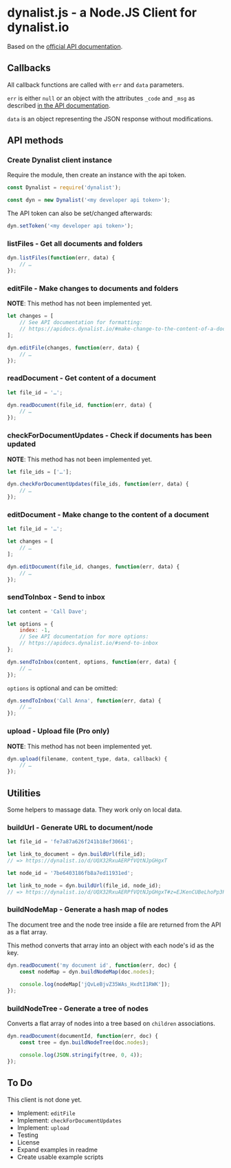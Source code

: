 # dynalist.js - a Node.JS Client for dynalist.io

Based on the [official API documentation](https://apidocs.dynalist.io/).

## Callbacks

All callback functions are called with `err` and `data` parameters.

`err` is either `null` or an object with the attributes `_code` and `_msg` as described [in the API documentation](https://apidocs.dynalist.io/#common-error-reference).

`data` is an object representing the JSON response without modifications.

## API methods

### Create Dynalist client instance

Require the module, then create an instance with the api token.

```js
const Dynalist = require('dynalist');

const dyn = new Dynalist('<my developer api token>');
```
    
The API token can also be set/changed afterwards:

```js
dyn.setToken('<my developer api token>');
```

### listFiles - Get all documents and folders

```js
dyn.listFiles(function(err, data) {
    // …
});
```

### editFile - Make changes to documents and folders

**NOTE**: This method has not been implemented yet.

```js
let changes = [
    // See API documentation for formatting:
    // https://apidocs.dynalist.io/#make-change-to-the-content-of-a-document
];

dyn.editFile(changes, function(err, data) {
    // …
});
```

### readDocument - Get content of a document

```js
let file_id = '…';

dyn.readDocument(file_id, function(err, data) {
    // …
});
```

### checkForDocumentUpdates - Check if documents has been updated

**NOTE**: This method has not been implemented yet.

```js
let file_ids = ['…'];

dyn.checkForDocumentUpdates(file_ids, function(err, data) {
    // …
});
```

### editDocument - Make change to the content of a document

```js
let file_id = '…';

let changes = [
    // …
];

dyn.editDocument(file_id, changes, function(err, data) {
    // …
});
```

### sendToInbox - Send to inbox

```js
let content = 'Call Dave';

let options = {
    index: -1,
    // See API documentation for more options:
    // https://apidocs.dynalist.io/#send-to-inbox
};

dyn.sendToInbox(content, options, function(err, data) {
    // …
});
```

`options` is optional and can be omitted:

```js
dyn.sendToInbox('Call Anna', function(err, data) {
    // …
});
```
    
### upload - Upload file (Pro only)

**NOTE**: This method has not been implemented yet.

```js
dyn.upload(filename, content_type, data, callback) {
    // …
});
```

## Utilities

Some helpers to massage data. They work only on local data.

### buildUrl - Generate URL to document/node

```js
let file_id = 'fe7a87a626f241b18ef30661';

let link_to_document = dyn.buildUrl(file_id);
// => https://dynalist.io/d/UQX32RxuAERPfVQtNJpGHgxT

let node_id = '7be6403186fb8a7ed11931ed';

let link_to_node = dyn.buildUrl(file_id, node_id);
// => https://dynalist.io/d/UQX32RxuAERPfVQtNJpGHgxT#z=EJKenCUBeLhoPp3PoRGnBm9i
```

### buildNodeMap - Generate a hash map of nodes

The document tree and the node tree inside a file are returned from the API as a flat array.

This method converts that array into an object with each node's id as the key. 

```js
dyn.readDocument('my document id', function(err, doc) {
    const nodeMap = dyn.buildNodeMap(doc.nodes);
    
    console.log(nodeMap['jQvLeBjvZ35WAs_HxdtI1RWK']);
});
```

### buildNodeTree - Generate a tree of nodes

Converts a flat array of nodes into a tree based on `children` associations. 

```js
dyn.readDocument(documentId, function(err, doc) {
    const tree = dyn.buildNodeTree(doc.nodes);

    console.log(JSON.stringify(tree, 0, 4));
});
```

## To Do

This client is not done yet.

- Implement: `editFile` 
- Implement: `checkForDocumentUpdates` 
- Implement: `upload` 
- Testing
- License
- Expand examples in readme
- Create usable example scripts
